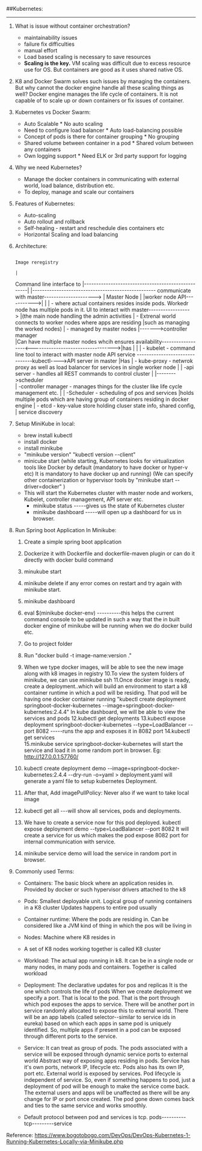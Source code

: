 ##Kubernetes:
****

1. What is issue without container orchestration?
    * maintainability issues
    * failure fix difficulties
    * manual effort
    * Load based scaling is necessary to save resources
    * <b>Scaling is the key.</b> VM scaling was difficult due to excess resource use for OS. But containers are good as it uses shared native OS.
    
2. K8 and Docker Swarm solves such issues by managing the containers.
   But why cannot the docker engine handle all these scaling things as well?
   Docker engine manages the life cycle of containers. It is not capable of to scale up or down containers or fix issues of container.
3. Kubernetes                           vs                                Docker Swarm:
    * Auto Scalable                                                         * No auto scaling
    * Need to configure load balancer                                       * Auto load-balancing possible
    * Concept of pods is there for container grouping                       * No grouping
    * Shared volume between container in a pod                              * Shared volum between any containers
    * Own logging support                                                   * Need ELK or 3rd party support for logging
    
4. Why we need Kubernetes?
    * Manage the docker containers in communicating with external world, load balance, distribution etc.
    * To deploy, manage and scale our containers
5. Features of Kubernetes:
    * Auto-scaling
    * Auto rollout and rollback
    * Self-healing - restart and reschedule dies containers etc
    * Horizontal Scaling and load balancing
6. Architecture:
    



                                                                                                                Image reregistry     
                                                                                                                        |
    Command line interface to                                       |---------------------------------------------------|                                                           |---------------------------------------------------
    communicate with master--------------------->                   | Master Node                                       |                                                           |worker node
                                                     API----------->|                                                   |                                                           |    - where actual containers resides inside pods. Workedr node has multiple pods in it.
     UI to interact with master----------------->                   |(the main node handling the admin activities                                                                   |    - Extrenal world connects to worker nodes where apps are residing
                                                                    |such as managing the worked nodes)                                                                             |    - managed by master nodes                                                                                                      |------->controller manager    
                                                                    |Can have multiple master nodes whcih ensures availability------------------<---------------------------------->|has                                                                                                                                |
                                                                    |                                                                                                               |    - kubelet    - command line tool to interact with master node API service     -------------------------------kubectl---->API server in master
                                                                    |Has                                                                                                            |    - kube-proxy - netwrok proxy as well as load balancer for services in single worker node                                       |
                                                                    |   -api server - handles all REST commands to control cluster                                                  |                                                                                                                                   |-------->scheduler    
                                                                    |   -controller manager - manages things for the cluster like life cycle management etc.                        |
                                                                    |   -Scheduler  - scheduling of pos and services                                                                |holds multiple pods which are having group of containers residing in docker engine
                                                                    |   - etcd  - key-value store holding cluser state info, shared config, 
                                                                    |               service discovery



7. Setup MiniKube in local:
   * brew install kubectl
   * install docker
   * install minikube
   * "minikube version"
     "kubectl version --client"
   * minicube start 
     (while starting, Kubernetes looks for virtualization tools like Docker by default (mandatory to have docker or hyper-v etc)
     It is mandatory to have docker up and running)
     (We can specify other containerization or hypervisor tools by "minikube start --driver=docker" )
   * This will start the Kubernetes cluster with master node and workers, Kubelet, controller management, API server etc.
     * minikube status -----gives us the state of Kubernetes cluster
     * minikube dashboard  -----will open up a dashboard for us in browser.
    
8. Run Spring boot Application In Minikube:
    1. Create a simple spring boot application
    2. Dockerize it with Dockerfile and dockerfile-maven plugin or can do it directly with docker build command
    3. minukube start
    4. minikube delete if any error comes on restart and try again with minikube start.
    5. minikube dashboard
    6. eval $(minikube docker-env)   ----------this helps the current command console to be updated in such a way that the in built docker engine of minikube will be running when we do docker build etc.
    7. Go to project folder
    8. Run "docker build -t image-name:version ."
    9. When we type docker images, will be able to see the new image along with k8 images in registry
    10.To view the system folders of minikube, we can use minikube ssh
    11.Once docker image is ready, 
       create a deployment..which will build an environment to start a k8 container runtime in which a pod will be residing. That pod will be having one docker container running
       "kubectl create deployment springboot-docker-kubernetes --image=springboot-docker-kubernetes:2.4.4"
       In kube dashboard, we will be able to view the services and pods
    12.kubectl get deployments 
    13.kubectl expose deployment springboot-docker-kubernetes --type=LoadBalancer --port 8082 -----runs the app and exposes it in 8082 port
    14.kubectl get services   
    15.minikube service springboot-docker-kubernetes
       will start the service and load it in some random port in browser.
       Eg: http://127.0.0.1:57760/
       
    16. kubectl create deployment demo --image=springboot-docker-kubernetes:2.4.4 --dry-run -o=yaml > deployment.yaml
        will generate a yaml file to setup kubernetes Deployment.
    17. After that,
        Add imagePullPolicy: Never also if we want to take local image
    18. kubectl get all ---will show all services, pods and deployments.
    19. We have to create a service now for this pod deployed.
        kubectl expose deployment demo  --type=LoadBalancer --port 8082
        It will create a service for us which makes the pod expose 8082 port for internal communication with service.
    20. minikube service demo
        will load the service in random port in browser.
       

9. Commonly used Terms:
    * Containers:
      The basic block where an application resides in.
      Provided by docker or such hypervisor drivers attached to the k8
    * Pods:
      Smallest deployable unit.
      Logical group of running containers in a K8 cluster
      Updates happens to entire pod usually
    * Container runtime:
      Where the pods are residing in.
      Can be considered like a JVM kind of thing in which the pos will be living in
    * Nodes:
      Machine where K8 resides in
    * A set of K8 nodes working together is called K8 cluster
    
    * Workload:
      The actual app running in k8. It can be in a single node or many nodes, in many pods and containers.
      Together is called workload
      
    * Deployment: 
        The declarative updates for pos and replicas
        It is the one which controls the life of pods
        When we create deployment we specify a port. That is local to the pod.
        That is the port through which pod exposes the apps to service.
        There will be another port in service randomly allocated to expose this to external world.
        There will be an app labels (called selector--similar to service ids in eureka) based on which each apps in same pod is uniquely identified.
        So, multiple apps if present in a pod can be exposed through different ports to the service. 
      
    *  Service: 
        It can treat as group of pods.
        The pods associated with a service will be exposed through dynamic service ports to external world
        Abstract way of exposing apps residing in pods.
        Service has it's own ports, network IP, lifecycle etc.
        Pods also has its own IP, port etc.
        External world is exposed by services.
        Pod lifecycle is independent of service.
        So, even if something happens to pod, just a deployment of pod will be enough to make the service come back.
        The external users and apps will be unaffected as there will be any change for IP or port once created.
        The pod gone down comes back and ties to the same service and works smoothly.
    * Default protocol between pod and services is tcp.
        pods----------tcp---------service

Reference: https://www.bogotobogo.com/DevOps/DevOps-Kubernetes-1-Running-Kubernetes-Locally-via-Minikube.php

   